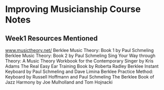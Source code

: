 # Improving Musicianship Course Notes

## Week1 Resources Mentioned
www.musictheory.net/
Berklee Music Theory: Book 1 by Paul Schmeling
Berklee Music Theory: Book 2 by Paul Schmeling
Sing Your Way through Theory: A Music Theory Workbook for the Contemporary Singer by Kris Adams
The Real Easy Ear Training Book by Roberta Radley
Berklee Instant Keyboard by Paul Schmeling and Dave Limina
Berklee Practice Method: Keyboard by Russell Hoffmann and Paul Schmeling
The Berklee Book of Jazz Harmony by Joe Mulholland and Tom Hojnacki
